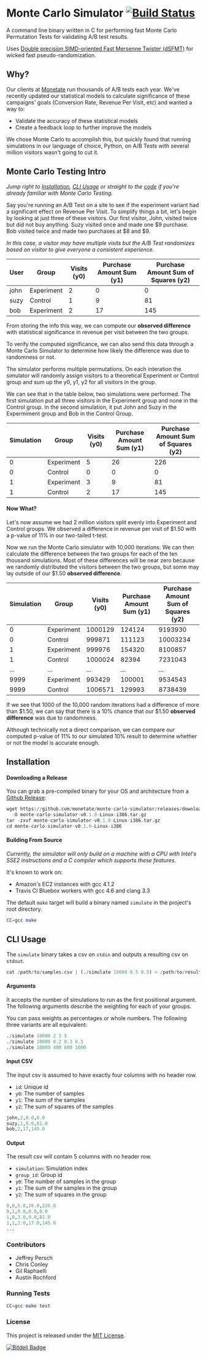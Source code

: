# Monte Carlo Simulator [![Build Status][travis-image]][travis-link]

[travis-image]: https://secure.travis-ci.org/monetate/monte-carlo-simulator.png?branch=master
[travis-link]: https://travis-ci.org/monetate/monte-carlo-simulator

A command line binary written in C for performing fast Monte Carlo Permutation Tests for validating A/B test results.

Uses [Double precision SIMD-oriented Fast Mersenne Twister
(dSFMT)](http://www.math.sci.hiroshima-u.ac.jp/~m-mat/MT/SFMT/) for wicked fast pseudo-randomization.

## Why?

Our clients at [Monetate](http://monetate.com) run thousands of A/B tests each year. We've recently updated our
statistical models to calculate significance of these campaigns' goals (Conversion Rate, Revenue Per Visit, etc) and wanted
a way to:

* Validate the accuracy of these statistical models
* Create a feedback loop to further improve the models

We chose Monte Carlo to accomplish this, but quickly found that running simulations in our language of choice, Python, on A/B Tests with several million
visitors wasn't going to cut it.

## Monte Carlo Testing Intro

*Jump right to [Installation](#installation), [CLI Usage](#cli-usage) or straight to the
[code](/simulate.c) if you're already familiar with Monte Carlo Testing.*

Say you're running an A/B Test on a site to see if the experiment variant had a significant effect on Revenue Per Visit. 
To simplify things a bit, let's begin by looking at just three of these visitors.
Our first visitor, John, visited twice but did not buy anything. Suzy visited once and made one $9 purchase. Bob visited
twice and made two purchases at $8 and $9.

*In this case, a visitor may have multiple visits but the A/B Test randomizes based on visitor to give everyone a
consistent experience.*

| User   | Group      | Visits (y0) | Purchase Amount Sum (y1) | Purchase Amount Sum of Squares (y2) |
| ------ | -------    | -------     | --------------------     | ------------------------------      |
| john   | Experiment | 2           | 0                        | 0                                   |
| suzy   | Control    | 1           | 9                        | 81                                  |
| bob    | Experiment | 2           | 17                       | 145                                 |

From storing the info this way, we can compute our **observed difference** with statistical significance in revenue per visit between the two groups.

To verify the computed significance, we can also send this data through a Monte Carlo Simulator to determine how likely
the difference was due to randomness or not.

The simulator performs multiple permutations. On each interation the simulator will randomly assign visitors to a
theoretical Experiment or Control group and sum up the y0, y1, y2 for all visitors in the group.

We can see that in the table below, two simulations were performed. The first simulation put all three
visitors in the Experiment group and none in the Control group. In the second simulation,
it put John and Suzy in the Expermiment group and Bob in the Control Group.

| Simulation | Group      | Visits (y0) | Purchase Amount Sum (y1) | Purchase Amount Sum of Squares (y2) |
| ---------- | ---------- | ----------- | ------------------------ | ----------------------------------- |
| 0          | Experiment | 5           | 26                       | 226                                 |
| 0          | Control    | 0           | 0                        | 0                                   |
| 1          | Experiment | 3           | 9                        | 81                                  |
| 1          | Control    | 2           | 17                       | 145                                 |

#### Now What?

Let's now assume we had 2 million visitors split evenly into Experiment and Control groups. We observed a difference in
revenue per visit of $1.50 with a p-value of 11% in our two-tailed t-test.

Now we run the Monte Carlo simulator with 10,000 iterations. We can then calculate the difference
between the two groups for each of the ten thousand simulations. Most of these differences will be near zero because we randomly distributed the visitors
between the two groups, but some may lay outside of our $1.50 **observed difference**.

| Simulation | Group      | Visits (y0) | Purchase Amount Sum (y1) | Purchase Amount Sum of Squares (y2) |
| ---------- | ---------- | ----------- | ------------------------ | ----------------------------------- |
| 0          | Experiment | 1000129     | 124124                   | 9193930                             |
| 0          | Control    | 999871      | 111123                   | 10003234                            |
| 1          | Experiment | 999976      | 154320                   | 8100857                             |
| 1          | Control    | 1000024     | 82394                    | 7231043                             |
| ...        | ...        | ...         | ...                      | ...                                 |
| 9999       | Experiment | 993429      | 100001                   | 9534543                             |
| 9999       | Control    | 1006571     | 129993                   | 8738439                             |

If we see that 1000 of the 10,000 random iterations had a difference of more than $1.50, we can say that there is a 10% chance that our
$1.50 **observed difference** was due to randomness.

Although technically not a direct comparison, we can compare our computed p-value of 11% to our simulated 10% result to
determine whether or not the model is accurate enough.

## Installation

#### Downloading a Release

You can grab a pre-compiled binary for your OS and architecture from a [Github Release](/releases):

``` python
wget https://github.com/monetate/monte-carlo-simulator/releases/download/v0.1.0/monte-carlo-simulator-v0.1.0-Linux-i386.tar.gz \
  -O monte-carlo-simulator-v0.1.0-Linux-i386.tar.gz
tar -zxvf monte-carlo-simulator-v0.1.0-Linux-i386.tar.gz
cd monte-carlo-simulator-v0.1.0-Linux-i386
```

#### Building From Source

*Currently, the simulator will only build on a machine with a CPU with Intel's SSE2 instructions and a C compiler which
supports these features.*

It's known to work on:

* Amazon's EC2 instances with gcc 4.1.2
* Travis CI Bluebox workers with gcc 4.6 and clang 3.3

The default `make` target will build a binary named `simulate` in the project's root directory.

``` sh
CC=gcc make
```

## CLI Usage

The `simulate` binary takes a csv on `stdin` and outputs a resulting csv on `stdout`.

``` python
cat /path/to/samples.csv | (./simulate 10000 0.5 0.5) > /path/to/results.csv
```

#### Arguments

It accepts the number of simulations to run as the first positional argument. The following arguments describe the
weighting for each of your groups. 

You can pass weights as percentages or whole numbers. The following three variants are all equivalent:

``` python
./simulate 10000 2 3 5
./simulate 10000 0.2 0.3 0.5
./simulate 10000 400 600 1000
```

#### Input CSV

The input csv is assumed to have exactly four columns with no header row.

* `id`: Unique id
* `y0`: The number of samples 
* `y1`: The sum of the samples
* `y2`: The sum of squares of the samples

``` python
john,2,0.0,0.0
suzy,1,9.0,81.0
bob,2,17,145.0
```

#### Output

The result csv will contain 5 columns with no header row.

* `simulation`: Simulation index
* `group_id`: Group id
* `y0`: The number of samples in the group
* `y1`: The sum of the samples in the group
* `y2`: The sum of squares in the group

``` python
0,0,5.0,26.0,226.0
0,1,0.0,0.0,0.0
1,0,3.0,9.0,81.0
1,1,2.0,17.0,145.0
...
```

### Contributors

* Jeffrey Persch
* Chris Conley
* Gil Raphaelli
* Austin Rochford

### Running Tests

``` sh
CC=gcc make test
```

### License

This project is released under the [MIT License](http://www.opensource.org/licenses/MIT).

[![Bitdeli Badge](https://d2weczhvl823v0.cloudfront.net/monetate/monte-carlo-simulator/trend.png)](https://bitdeli.com/free "Bitdeli Badge")
